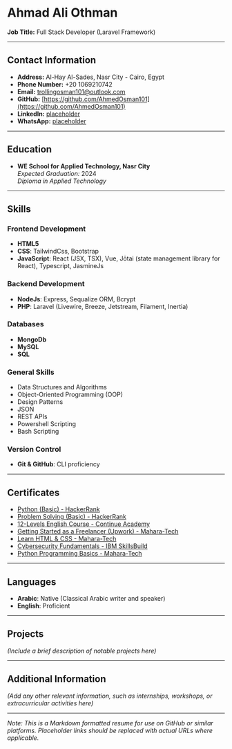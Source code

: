 # Ahmad Ali Othman

**Job Title:** Full Stack Developer (Laravel Framework)

---

## Contact Information

- **Address:** Al-Hay Al-Sades, Nasr City - Cairo, Egypt
- **Phone Number:** +20 1069210742
- **Email:** [trollingosman101@outlook.com](mailto:trollingosman101@outlook.com)
- **GitHub:** [https://github.com/AhmedOsman101](https://github.com/AhmedOsman101)
- **LinkedIn:** [placeholder](#)
- **WhatsApp:** [placeholder](#)

---

## Education

- **WE School for Applied Technology, Nasr City**  
  *Expected Graduation:* 2024  
  *Diploma in Applied Technology*

---

## Skills

### Frontend Development
- **HTML5**
- **CSS**: TailwindCss, Bootstrap
- **JavaScript**: React (JSX, TSX), Vue, Jōtai (state management library for React), Typescript, JasmineJs

### Backend Development
- **NodeJs**: Express, Sequalize ORM, Bcrypt
- **PHP**: Laravel (Livewire, Breeze, Jetstream, Filament, Inertia)

### Databases
- **MongoDb**
- **MySQL**
- **SQL**

### General Skills
- Data Structures and Algorithms
- Object-Oriented Programming (OOP)
- Design Patterns
- JSON
- REST APIs
- Powershell Scripting
- Bash Scripting

### Version Control
- **Git & GitHub**: CLI proficiency

---

## Certificates

- [Python (Basic) - HackerRank](#)
- [Problem Solving (Basic) - HackerRank](#)
- [12-Levels English Course - Continue Academy](#)
- [Getting Started as a Freelancer (Upwork) - Mahara-Tech](#)
- [Learn HTML & CSS - Mahara-Tech](#)
- [Cybersecurity Fundamentals - IBM SkillsBuild](#)
- [Python Programming Basics - Mahara-Tech](#)

---

## Languages

- **Arabic**: Native (Classical Arabic writer and speaker)
- **English**: Proficient

---

## Projects

*(Include a brief description of notable projects here)*

---

## Additional Information

*(Add any other relevant information, such as internships, workshops, or extracurricular activities here)*

---

*Note: This is a Markdown formatted resume for use on GitHub or similar platforms. Placeholder links should be replaced with actual URLs where applicable.*
